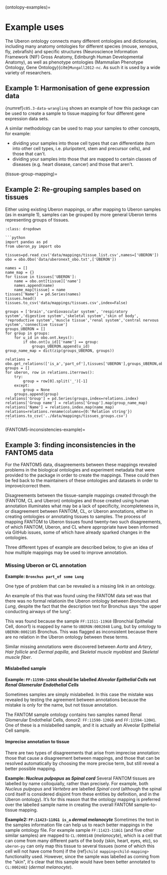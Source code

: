(ontolopy-examples)=
# Example uses

[//]: # (TODO: Add CL + variuous citations)
The Uberon ontology connects many different ontologies and dictionaries, including many anatomy ontologies for different species (mouse, xenopus, fly, zebrafish) and specific structures (Neuroscience Information Framework (NIF) Gross Anatomy, Edinburgh Human Developmental Anatomy), as well as phenotype ontologies (Mammalian Phenotype Ontology, Gene Ontology){cite}`Mungall2012-nc`.
As such it is used by a wide variety of researchers.

## Example 1: Harmonisation of gene expression data
[//]: # (TODO: Show a snippet of code and output)

{numref}`c05.3-data-wrangling` shows an example of how this package can be used to create a sample to tissue mapping for four different gene expression data sets.

A similar methodology can be used to map your samples to other concepts, for example:
- dividing your samples into those cell types that can differentiate (turn into other cell types, i.e. pluripotent, stem and precursor cells), and those that can't. 
- dividing your samples into those that are mapped to certain classes of diseases (e.g. heart disease, cancer) and those that aren't.

(tissue-group-mapping)=
## Example 2: Re-grouping samples based on tissues
[//]: # (TODO: Update data locations)
Either using existing Uberon mappings, or after mapping to Uberon samples (as in example 1), samples can be grouped by more general Uberon terms representing groups of tissues.

[//]: # (TODO: Make code more usable: relations needs to have some functions for getting mapping, shouldn't be doing weird string stuff)

````{admonition} Code mapping samples to more general groups
:class: dropdown

```python
import pandas as pd
from uberon_py import obo

tissues=pd.read_csv('data/mappings/tissue_list.csv',names=['UBERON'])
obo = obo.Obo('data/uberonext_obo.txt',['UBERON'])

names = []
name_map = {}
for tissue in tissues['UBERON']:
    name = obo.ont[tissue]['name']
    names.append(name)
    name_map[tissue] = name
tissues['Name'] = pd.Series(names)
tissues.head()
tissues.to_csv('data/mappings/tissues.csv',index=False)

groups = ['brain','cardiovascular system', 'respiratory system','digestive system','skeletal system','skin of body', 'reproductive system','muscle tissue','renal system','central nervous system','connective tissue']
groups_UBERON = []
for group in groups:
    for u_id in obo.ont.keys():
        if obo.ont[u_id]['name'] == group:
            groups_UBERON.append(u_id)
group_name_map = dict(zip(groups_UBERON, groups))

relations = obo.get_relations(['is_a','part_of'],tissues['UBERON'],groups_UBERON,obo.ont).relations
groups = []
for uberon, row in relations.iterrows():
    try:
        group = row[0].split('_')[-1]
    except:
        group = None
    groups.append(group)
relations['Group'] = pd.Series(groups,index=relations.index)
relations['Group name'] = relations['Group'].map(group_name_map)
relations['Name'] = relations.index.map(name_map)
relations=relations.rename(columns={0:'Relation string'})
relations.to_csv('../data/mappings/tissues_groups.csv')
```

````


(FANTOM5-inconsistencies-example)=
## Example 3: finding inconsistencies in the FANTOM5 data
[//]: # (TODO: Add a table here of all the inconsistencies: medium priority)
For the FANTOM5 data, disagreements between these mappings revealed problems in the biological ontologies and experiment metadata that were provided to the package in order to create the mappings. 
These could then be fed back to the maintainers of these ontologies and datasets in order to improve/correct them. 

Disagreements between the tissue-sample mappings created through the (FANTOM, CL and Uberon) ontologies and those created using human annotation illuminates what may be a lack of specificity, incompleteness in, or disagreement between FANTOM, CL, or Uberon annotations, either in creating ontologies or annotating tissues to samples. 
The process of mapping FANTOM to Uberon tissues found twenty-two such disagreements, of which FANTOM, Uberon, and CL where appropriate have been informed via GitHub issues, some of which have already sparked changes in the ontologies. 

Three different types of example are described below, to give an idea of how multiple mappings may be used to improve annotation.

### Missing Uberon or CL annotation
**Example: `Bronchus part_of some Lung`**

One type of problem that can be revealed is a missing link in an ontology.

An example of this that was found using the FANTOM data set was that there was no formal relationin the Uberon ontology between *Bronchus* and *Lung*, despite the fact that the description text for Bronchus says “the upper conducting airways of the lung”.

This was found because the sample `FF:11511-119G8` (Bronchial Epithelial Cell, donor1) is mapped by name to `UBERON:0002048` Lung, but by ontology to `UBERON:0002185` Bronchus. 
This was flagged as inconsistent because there are no relation in the Uberon ontology between these terms.

Similar missing annotations were discovered between *Aorta* and *Artery*, *Hair follicle* and *Dermal papilla*, and *Skeletal muscle myoblast* and *Skeletal muscle fiber*.

#### Mislabelled sample
**Example: `FF:11590-120G6` should be labelled _Alveolar Epithelial Cells_ not _Renal Glomerular Endothelial Cells_**

Sometimes samples are simply mislabelled.
In this case the mistake was revealed by testing the agreement between annotations because the mistake is only for the name, but not tissue annotation.

[//]: # (TODO: Link to other person who found this on researchgate/wherever)
The FANTOM sample ontology contains two samples named Renal Glomerular Endothelial Cells, donor2: `FF:11590-120G6` and `FF:11594-120H1`. 
One of these is a mislabelled sample, and it is actually an Alveolar Epithelial Cell sample.

#### Imprecise annotation to tissue
[//]: # (TODO: should prefer more precise mapping whichever way around it is? Or not... Need to think.)
There are two types of disagreements that arise from imprecise annotation: those that cause a disagreement between mappings, and those that can be resolved automatically by choosing the more precise term, but still reveal a better possible mapping.

__Example: *Nucleus pulpopus* as *Spinal cord*__
Several FANTOM tissues are labelled by name colloquially, rather than precisely. 
For example, both *Nucleus pulpopus* and *Vertebra* are labelled *Spinal cord* (although the spinal cord itself is considered disjoint from these entities by definition, and in the Uberon ontology).
It’s for this reason that the ontology mapping is preferred over the labelled sample name in creating the overall FANTOM sample-to-tissue mapping.

__Example2: `FF:11423-118G1 is_a` *dermal melanocyte*__
Sometimes the text in the samples information file can help us to reach better mappings in the sample ontology file. 
For example sample `FF:11423-118G1` (and five other similar samples) are mapped to `CL:0000148` (*melanocyte*), which is a cell that can come from many different parts of the body (skin, heart, eyes, etc), so `uberon-py` can only map this tissue to several tissues (some of which this cell will not have come from) if the {ref}`child mapping<child-mapping>` functionality used.
However, since the sample was labelled as coming from the "skin", it's clear that this sample would have been better annotated to `CL:0002482` (*dermal melanocyte*).